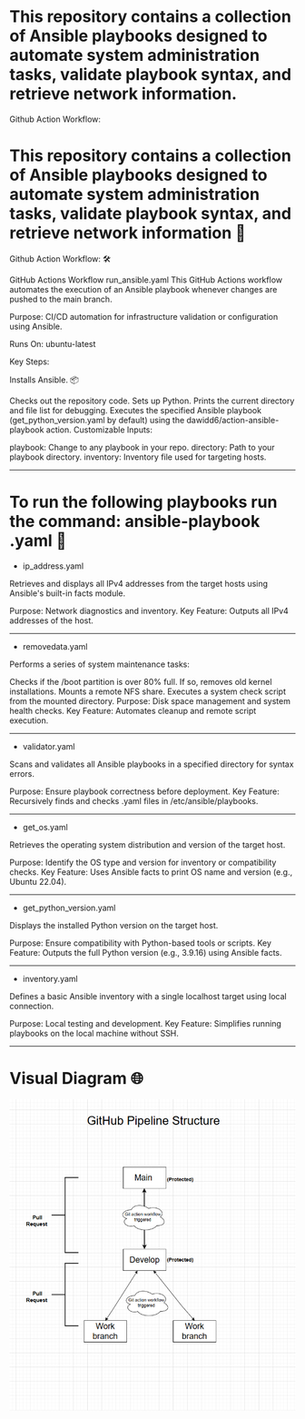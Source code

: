 # This repository contains a collection of Ansible playbooks designed to automate system administration tasks, validate playbook syntax, and retrieve network information.

Github Action Workflow:

# This repository contains a collection of Ansible playbooks designed to automate system administration tasks, validate playbook syntax, and retrieve network information  📄 


Github Action Workflow: 🛠️ 

GitHub Actions Workflow
run_ansible.yaml
This GitHub Actions workflow automates the execution of an Ansible playbook whenever changes are pushed to the main branch.

Purpose: CI/CD automation for infrastructure validation or configuration using Ansible.

Runs On: ubuntu-latest

Key Steps:


Installs Ansible. 📦

Checks out the repository code.
Sets up Python.
Prints the current directory and file list for debugging.
Executes the specified Ansible playbook (get_python_version.yaml by default) using the dawidd6/action-ansible-playbook action.
Customizable Inputs:

playbook: Change to any playbook in your repo.
directory: Path to your playbook directory.
inventory: Inventory file used for targeting hosts.

___________________________________



# To run the following playbooks run the command: ansible-playbook <playbook-name>.yaml  🚀 

- ip_address.yaml

Retrieves and displays all IPv4 addresses from the target hosts using Ansible's built-in facts module.

Purpose: Network diagnostics and inventory.
Key Feature: Outputs all IPv4 addresses of the host.

___________________________________



- removedata.yaml

Performs a series of system maintenance tasks:

Checks if the /boot partition is over 80% full.
If so, removes old kernel installations.
Mounts a remote NFS share.
Executes a system check script from the mounted directory.
Purpose: Disk space management and system health checks.
Key Feature: Automates cleanup and remote script execution.

___________________________________



- validator.yaml

Scans and validates all Ansible playbooks in a specified directory for syntax errors.

Purpose: Ensure playbook correctness before deployment.
Key Feature: Recursively finds and checks .yaml files in /etc/ansible/playbooks.

___________________________________



- get_os.yaml

Retrieves the operating system distribution and version of the target host.

Purpose: Identify the OS type and version for inventory or compatibility checks.
Key Feature: Uses Ansible facts to print OS name and version (e.g., Ubuntu 22.04).

___________________________________


- get_python_version.yaml

Displays the installed Python version on the target host.

Purpose: Ensure compatibility with Python-based tools or scripts.
Key Feature: Outputs the full Python version (e.g., 3.9.16) using Ansible facts.

___________________________________


- inventory.yaml

Defines a basic Ansible inventory with a single localhost target using local connection.

Purpose: Local testing and development.
Key Feature: Simplifies running playbooks on the local machine without SSH.
___________________________________
# Visual Diagram 🌐 
![Visual Diagram](Pipelinestructure.png)

